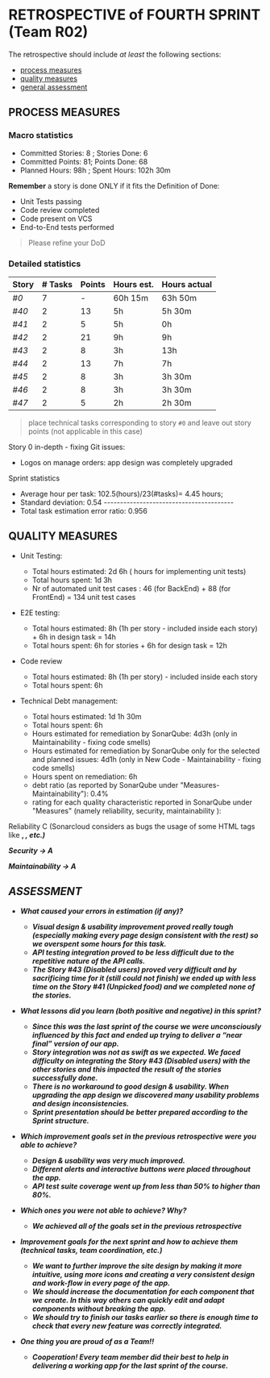 # RETROSPECTIVE of FOURTH SPRINT (Team R02)

The retrospective should include _at least_ the following
sections:

- [process measures](#process-measures)
- [quality measures](#quality-measures)
- [general assessment](#assessment)

## PROCESS MEASURES

### Macro statistics

- Committed Stories: 8 ; Stories Done: 6
- Committed Points: 81; Points Done: 68
- Planned Hours: 98h  ; Spent Hours: 102h 30m


**Remember** a story is done ONLY if it fits the Definition of Done:

- Unit Tests passing
- Code review completed
- Code present on VCS
- End-to-End tests performed

> Please refine your DoD

### Detailed statistics

| Story | # Tasks | Points | Hours est. | Hours actual     |
| ----- | ------- | ------ | ---------- | ---------------- |
| _#0_  | 7      | -       | 60h 15m     | 63h 50m          |
| _#40_  | 2       | 13     | 5h     |      5h 30m        |
| _#41_  | 2       | 5     | 5h         |      0h         |
| _#42_  | 2       | 21      | 9h         |      9h       |
| _#43_  | 2       | 8     | 3h         |      13h        |
| _#44_  | 2       | 13     | 7h         |      7h        |
| _#45_  | 2       | 8      | 3h         |      3h 30m      |
| _#46_  | 2       | 8     | 3h         |      3h 30m        |
| _#47_  | 2       | 5     | 2h         |      2h  30m     |
> place technical tasks corresponding to story `#0` and leave out story points (not applicable in this case)


Story 0 in-depth - fixing Git issues:
- Logos on manage orders: app design was completely upgraded
 


Sprint statistics
- Average hour per task: 102.5(hours)/23(#tasks)= 4.45 hours; 
- Standard deviation: 0.54 ----------------------------------------
- Total task estimation error ratio: 0.956

## QUALITY MEASURES

- Unit Testing:
  - Total hours estimated: 2d 6h ( hours for implementing unit tests) 
  - Total hours spent: 1d 3h
  - Nr of automated unit test cases : 46 (for BackEnd) + 88 (for FrontEnd) = 134 unit test cases

- E2E testing:
  - Total hours estimated: 8h (1h per story - included inside each story) + 6h in design task = 14h
  - Total hours spent: 6h for stories + 6h for design task = 12h
- Code review
  - Total hours estimated: 8h (1h per story) - included inside each story
  - Total hours spent: 6h
- Technical Debt management:
  - Total hours estimated: 1d 1h 30m 
  - Total hours spent: 6h
  - Hours estimated for remediation by SonarQube: 4d3h (only in Maintainability - fixing code smells)
  - Hours estimated for remediation by SonarQube only for the selected and planned issues: 4d1h (only in New Code - Maintainability - fixing code smells)
  - Hours spent on remediation: 6h
  - debt ratio (as reported by SonarQube under "Measures-Maintainability"): 0.4%
  - rating for each quality characteristic reported in SonarQube under "Measures" (namely reliability, security, maintainability ): 

Reliability	C (Sonarcloud considers as bugs the usage of some HTML tags like <b>, <i>, <th> etc.)

Security	 	→	A

Maintainability	→	A


## ASSESSMENT

- What caused your errors in estimation (if any)?
  - Visual design & usability improvement proved really tough (especially making every page design consistent with the rest) so we overspent some hours for this task.
  - API testing integration proved to be less difficult due to the repetitive nature of the API calls.
  - The Story #43 (Disabled users) proved very difficult and by sacrificing time for it (still could not finish) we ended up with less time on the Story #41 (Unpicked food) and we completed none of the stories.



- What lessons did you learn (both positive and negative) in this sprint?
  - Since this was the last sprint of the course we were unconsciously influenced by this fact and ended up trying to deliver a “near final” version of our app.
  - Story integration was not as swift as we expected. We faced difficulty on integrating the Story #43 (Disabled users) with the other stories and this impacted the result of the stories successfully done.
  - There is no workaround to good design & usability. When upgrading the app design we discovered many usability problems and design inconsistencies.
  - Sprint presentation should be better prepared according to the Sprint structure.




- Which improvement goals set in the previous retrospective were you able to achieve?
  - Design & usability was very much improved. 
  - Different alerts and interactive buttons were placed throughout the app. 
  - API test suite coverage went up from less than 50% to higher than 80%. 


- Which ones you were not able to achieve? Why?
  - We achieved all of the goals set in the previous retrospective


- Improvement goals for the next sprint and how to achieve them (technical tasks, team coordination, etc.)
  - We want to further improve the site design by making it more intuitive, using more icons and creating a very consistent design and work-flow in every page of the app.
  - We should increase the documentation for each component that we create. In this way others can quickly edit and adapt components without breaking the app.
  - We should try to finish our tasks earlier so there is enough time to check that every new feature was correctly integrated.


- One thing you are proud of as a Team!!
  - Cooperation! Every team member did their best to help in delivering a working app for the last sprint of the course.






